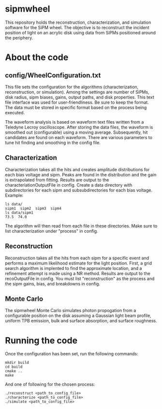 # sipmwheel
This repository holds the reconstruction, characterization, and simulation software for the SiPM wheel. The objective is to reconstruct the incident position of light on an acrylic disk using data from SiPMs positioned around the periphery.

# About the code
## config/WheelConfiguration<Process>.txt
This file sets the configuration for the algorithms (characterization, reconstruction, or simulation). Among the settings are number of SiPMs, disk radius, sipm biases, gains, output paths, and disk properties. This text file interface was used for user-friendliness. Be sure to keep the format. The data must be stored in specific format based on the process being executed.

The waveform analysis is based on waveform text files written from a Teledyne Lecroy oscilloscope. After storing the data files, the waveform is smoothed out (configurable) using a moving average. Subsequently, hit candidates are found on each waveform. There are various parameters to tune hit finding and smoothing in the config file.

## Characterization
Characterization takes all the hits and creates amplitude distributions for each bias voltage and sipm. Peaks are found in the distribution and the gain is extrapolated from fitting. Results are output to the characteriationOutputFile in config. Create a data directory with subdirectories for each sipm and subsubdirectories for each bias voltage.
Example:

```
ls data/
sipm1  sipm2  sipm3  sipm4
ls data/sipm1
73.5  74.0
```

The algorithm will then read from each file in these directories. Make sure to list characterization under "process" in config. 

## Reconstruction
Reconstruction takes all the hits from each sipm for a specific event and performs a maximum likelihood estimate for the light position. First, a grid search algorithm is implented to find the approximate location, and a refinement attempt is made using a NR method. Results are output to the recoOutputFile in config. You must list "reconstruction" as the process and the sipm gains, bias, and breakdowns in config.  

## Monte Carlo
The sipmwheel Monte Carlo simulates photon propogation from a configurable position on the disk assuming a Gaussian light beam profile, uniform TPB emission, bulk and surface absorption, and surface roughness. 

# Running the code
Once the configuration has been set, run the following commands:

```
mkdir build
cd build
cmake ..
make
```
And one of following for the chosen process:
```
./reconstruct <path_to_config_file>
./characterize <path_to_config_file>
./simulate <path_to_config_file>
```
